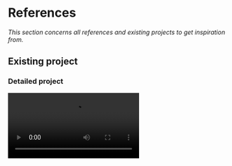 # References

_This section concerns all references and existing projects to get inspiration from._

## Existing project

### Detailed project

<video>
    <source src="https://www.youtube.com/watch?v=VjxKDo3n8c4">
    <p>Erreurs lors de la lecture de la vidéo</p>
<video>

[Projet Centrale Supélec](https://www.youtube.com/watch?v=VjxKDo3n8c4)

### With use of Arduino Nano

[Laser Game Arduino Nano](https://youtu.be/dMagQjFjXZ0)

### With use of similar photoresistor

[Similar photoresistor](https://ouiaremakers.com/posts/tutoriel-diy-laser-game)